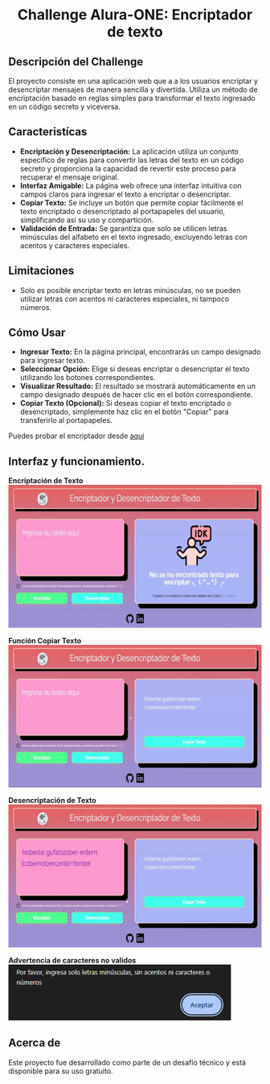 <center>

<h1> Challenge Alura-ONE: Encriptador de texto </h1>

</center>

## Descripción del Challenge

El proyecto consiste en una aplicación web que a a los usuarios encriptar y desencriptar mensajes de manera sencilla y divertida. Utiliza un método de encriptación basado en reglas simples para transformar el texto ingresado en un código secreto y viceversa.

## Caracteristícas

- **Encriptación y Desencriptación:** La aplicación utiliza un conjunto específico de reglas para convertir las letras del texto en un código secreto y proporciona la capacidad de revertir este proceso para recuperar el mensaje original.
- **Interfaz Amigable:** La página web ofrece una interfaz intuitiva con campos claros para ingresar el texto a encriptar o desencriptar.
- **Copiar Texto:** Se incluye un botón que permite copiar fácilmente el texto encriptado o desencriptado al portapapeles del usuario, simplificando así su uso y compartición.
- **Validación de Entrada:** Se garantiza que solo se utilicen letras minúsculas del alfabeto en el texto ingresado, excluyendo letras con acentos y caracteres especiales.

## Limitaciones

- Solo es posible encriptar texto en letras minúsculas, no se pueden utilizar letras con acentos ni caracteres especiales, ni tampoco números.

## Cómo Usar

- **Ingresar Texto:** En la página principal, encontrarás un campo designado para ingresar texto.
- **Seleccionar Opción:** Elige si deseas encriptar o desencriptar el texto utilizando los botones correspondientes.
- **Visualizar Resultado:** El resultado se mostrará automáticamente en un campo designado después de hacer clic en el botón correspondiente.
- **Copiar Texto (Opcional):** Si deseas copiar el texto encriptado o desencriptado, simplemente haz clic en el botón "Copiar" para transferirlo al portapapeles.

Puedes probar el encriptador desde [aqui]()

## Interfaz y funcionamiento.
**Encriptación de Texto**
![Función Encriptar](funcionamiento/encriptacion1.gif)

**Función Copiar Texto**
![Función Copiar Texto](funcionamiento/copiar1.gif)

**Desencriptación de Texto**
![Función Copiar Texto](funcionamiento/desencriptar1.gif)

**Advertencia de caracteres no validos**
![Función Advertencia](funcionamiento/advertencia.png)

## Acerca de

Este proyecto fue desarrollado como parte de un desafío técnico y está disponible para su uso gratuito.




